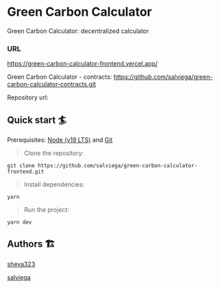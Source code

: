 # Green Carbon Calculator

Green Carbon Calculator: decentralized calculator

### URL

https://green-carbon-calculator-frontend.vercel.app/

Green Carbon Calculator - contracts: https://github.com/salviega/green-carbon-calculator-contracts.git

Repository url:

## Quick start 🏄

Prerequisites: [Node (v19 LTS)](https://nodejs.org/en/download/) and [Git](https://git-scm.com/downloads)

> Clone the repository:

```
git clone https://github.com/salviega/green-carbon-calculator-frontend.git
```

> Install dependencies:

```
yarn
```

> Run the project:

```
yarn dev
```

## Authors 🏗

[sheva323](https://github.com/sheva323)

[salviega](https://github.com/salviega)
